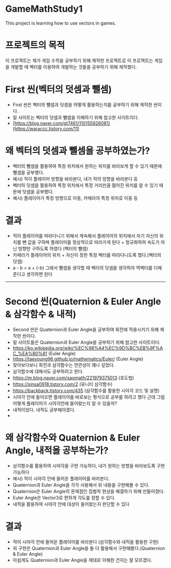 # GameMathStudy1
This project is learning how to use vectors in games.

# 프로젝트의 목적
이 프로젝트는 제가 게임 수학을 공부하기 위해 제작한 프로젝트로 이 프로젝트는 게임을 개발할 때 벡터를 이용하여 개발하는 것들을 공부하기 위해 제작했다.

# First 씬(벡터의 덧셈과 뺄셈)
 - First 씬은 벡터의 뺄셈과 덧셈을 어떻게 활용하는지를 공부하기 위해 제작한 씬이다.
 - 밑 사이트는 벡터의 덧셈과 뺄셈을 이해하기 위해 참고한 사이트이다.
 - [https://blog.naver.com/gt7461/110155926081](https://waraccc.tistory.com/11)

# 왜 벡터의 덧셈과 뺄셈을 공부하였는가?
 - 벡터의 뺄셈을 활용하여 특정 위치에서 원하는 위치를 바라보게 할 수 있기 때문에 뺄셈을 공부했다. 
 - 예시) 적이 플레이어 방향을 바라본다, 내가 적의 방향을 바라본다 등
 - 벡터의 덧셈을 활용하여 특정 위치에서 특정 거리만큼 떨어진 위치를 알 수 있기 때문에 덧셈을 공부했다.
 - 예시) 플레이어가 특정 방향으로 이동, 카메라의 특정 위치로 이동 등

# 결과
 - 적이 플레이어를 따라다니기 위해서 계속해서 플레이어의 위치에서 자기 자신의 위치를 뺀 값을 구하며 플레이어를 정상적으로 따라가게 된다 + 정규화하여 속도가 아닌 방향만 구하도록 하였다 (벡터의 뺄셈)
 - 카메라가 플레이어의 위치 + 자신이 정한 특정 벡터를 따라다니도록 했다.(벡터의 덧셈)
 - a - b = a + (-b) 그래서 뺄셈을 생각할 때 벡터의 덧셈을 생각하자 역벡터를 더해준다고 생각하면 된다
-----------------------------------------------------------------------------------------------------------------------------------------------------------------------------------------------------------------------
# Second 씬(Quaternion & Euler Angle & 삼각함수 & 내적)
 - Second 씬은 Quaternion과 Euler Angle을 공부하여 회전에 적용시키기 위해 제작한 씬이다.
 - 밑 사이트들은 Quaternion과 Euler Angle을 공부하기 위해 참고한 사이트이다.
 - https://ko.wikipedia.org/wiki/%EC%98%A4%EC%9D%BC%EB%9F%AC_%EA%B0%81 (Euler Angle)
 - https://taeyoung96.github.io/mathematics/Euler/ (Euler Angle)
 - 찾아보다보니 회전과 삼각함수는 연관성이 꽤나 깊었다.
 - 삼각함수에 대해서도 공부하려고 한다.
 - https://m.blog.naver.com/saomath/221979375013 (호도법)
 - https://sinsa0918.tistory.com/2 (유니티 삼각함수)
 - https://backback.tistory.com/435 (삼각함수를 활용한 시야각 코드 및 설명)
 - 시야각 안에 들어오면 플레이어를 바로보는 형식으로 공부를 하려고 했다 근데 그럼 어떻게 플레이어가 시야각안에 들어왔는지 알 수 있을까?
 - 내적이었다. 내적도 공부해야겠다.
 - 

# 왜 삼각함수와 Quaternion & Euler Angle, 내적을 공부하는가?
 - 삼각함수를 활용하여 시야각을 구현 가능하다, 내가 원하는 방향을 바라보도록 구현 가능하다
 - 예시) 적이 시야각 안에 들어온 플레이어를 바라본다.
 - Quaternion과 Euler Angle을 각각 사용해서 위 내용을 구현해볼 수 있다.
 - Quaternion은 Euler Angle의 문제점인 짐벌락 현상을 해결하기 위해 만들어졌다.
 - Euler Angle은 Vector3로 편하게 각도를 정할 수 있다.
 - 내적을 활용하여 시야각 안에 대상이 들어왔는지 판단할 수 있다

# 결과
 - 적이 시야각 안에 들어온 플레이어를 바라본다 (삼각함수와 내적을 활용한 구현)
 - 위 구현은 Quaternion과 Euler Angle을 둘 다 활용해서 구현해봤다.(Quaternion & Euler Angle)
 - 아쉽게도 Quaternion과 Euler Angle을 제대로 이해한 건지는 잘 모르겠다.

